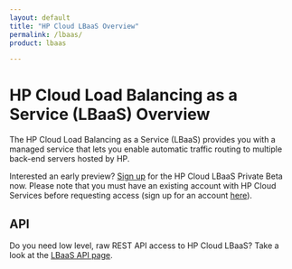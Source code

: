 ```yaml
---
layout: default
title: "HP Cloud LBaaS Overview"
permalink: /lbaas/
product: lbaas

---
```

# HP Cloud Load Balancing as a Service (LBaaS) Overview

The HP Cloud Load Balancing as a Service (LBaaS) provides you with a managed service that lets you enable automatic traffic routing to multiple back-end servers hosted by HP.  

Interested an early preview? [Sign up](http://go.hpcloud.com/LoadBalancer-private-beta-signup) for the HP Cloud LBaaS Private Beta now. Please note that you must have an existing account with HP Cloud Services before requesting access (sign up for an account [here](https://console.hpcloud.com/login)).

## API
Do you need low level, raw REST API access to HP Cloud LBaaS?  Take a look at the [LBaaS API page](/api/lbaas/).
